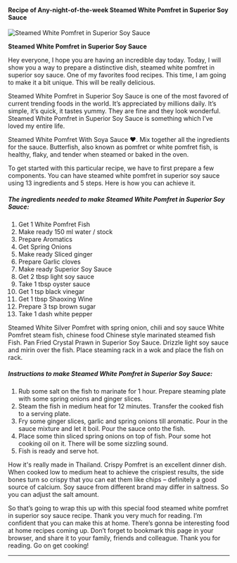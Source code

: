             

#### Recipe of Any-night-of-the-week Steamed White Pomfret in Superior Soy Sauce

![Steamed White Pomfret in Superior Soy Sauce](https://img-global.cpcdn.com/recipes/20dff20b68bf31a4/751x532cq70/steamed-white-pomfret-in-superior-soy-sauce-recipe-main-photo.jpg)

**Steamed White Pomfret in Superior Soy Sauce**

Hey everyone, I hope you are having an incredible day today. Today, I will show you a way to prepare a distinctive dish, steamed white pomfret in superior soy sauce. One of my favorites food recipes. This time, I am going to make it a bit unique. This will be really delicious.

Steamed White Pomfret in Superior Soy Sauce is one of the most favored of current trending foods in the world. It’s appreciated by millions daily. It’s simple, it’s quick, it tastes yummy. They are fine and they look wonderful. Steamed White Pomfret in Superior Soy Sauce is something which I’ve loved my entire life.

Steamed White Pomfret With Soya Sauce ❤️. Mix together all the ingredients for the sauce. Butterfish, also known as pomfret or white pomfret fish, is healthy, flaky, and tender when steamed or baked in the oven.

To get started with this particular recipe, we have to first prepare a few components. You can have steamed white pomfret in superior soy sauce using 13 ingredients and 5 steps. Here is how you can achieve it.

##### The ingredients needed to make Steamed White Pomfret in Superior Soy Sauce:

1.  Get 1 White Pomfret Fish
2.  Make ready 150 ml water / stock
3.  Prepare Aromatics
4.  Get Spring Onions
5.  Make ready Sliced ginger
6.  Prepare Garlic cloves
7.  Make ready Superior Soy Sauce
8.  Get 2 tbsp light soy sauce
9.  Take 1 tbsp oyster sauce
10.  Get 1 tsp black vinegar
11.  Get 1 tbsp Shaoxing Wine
12.  Prepare 3 tsp brown sugar
13.  Take 1 dash white pepper

Steamed White Silver Pomfret with spring onion, chili and soy sauce White Pomfret steam fish, chinese food Chinese style marinated steamed fish Fish. Pan Fried Crystal Prawn in Superior Soy Sauce. Drizzle light soy sauce and mirin over the fish. Place steaming rack in a wok and place the fish on rack.

##### Instructions to make Steamed White Pomfret in Superior Soy Sauce:

1.  Rub some salt on the fish to marinate for 1 hour. Prepare steaming plate with some spring onions and ginger slices.
2.  Steam the fish in medium heat for 12 minutes. Transfer the cooked fish to a serving plate.
3.  Fry some ginger slices, garlic and spring onions till aromatic. Pour in the sauce mixture and let it boil. Pour the sauce onto the fish.
4.  Place some thin sliced spring onions on top of fish. Pour some hot cooking oil on it. There will be some sizzling sound.
5.  Fish is ready and serve hot.

How it's really made in Thailand. Crispy Pomfret is an excellent dinner dish. When cooked low to medium heat to achieve the crispiest results, the side bones turn so crispy that you can eat them like chips – definitely a good source of calcium. Soy sauce from different brand may differ in saltness. So you can adjust the salt amount.

So that’s going to wrap this up with this special food steamed white pomfret in superior soy sauce recipe. Thank you very much for reading. I’m confident that you can make this at home. There’s gonna be interesting food at home recipes coming up. Don’t forget to bookmark this page in your browser, and share it to your family, friends and colleague. Thank you for reading. Go on get cooking!

* * *
